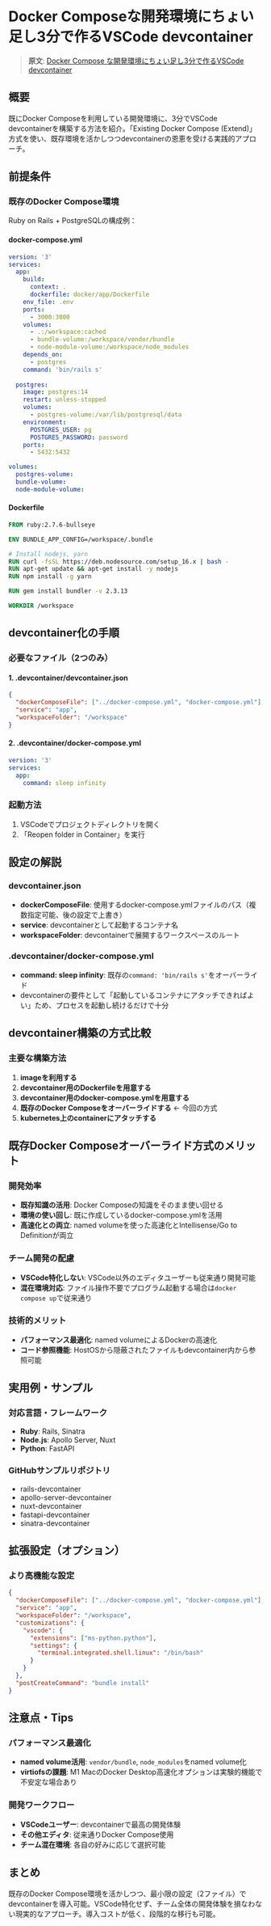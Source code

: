 # Docker Composeな開発環境にちょい足し3分で作るVSCode devcontainer

> **原文**: [Docker Compose な開発環境にちょい足し3分で作るVSCode devcontainer](https://zenn.dev/shunjuio/articles/9cffc8d14c6684)

## 概要

既にDocker Composeを利用している開発環境に、3分でVSCode devcontainerを構築する方法を紹介。「Existing Docker Compose (Extend)」方式を使い、既存環境を活かしつつdevcontainerの恩恵を受ける実践的アプローチ。

## 前提条件

### 既存のDocker Compose環境
Ruby on Rails + PostgreSQLの構成例：

#### docker-compose.yml
```yaml
version: '3'
services:
  app:
    build:
      context: .
      dockerfile: docker/app/Dockerfile
    env_file: .env
    ports:
      - 3000:3000
    volumes:
      - .:/workspace:cached
      - bundle-volume:/workspace/vendor/bundle
      - node-module-volume:/workspace/node_modules
    depends_on:
      - postgres
    command: 'bin/rails s'
  
  postgres:
    image: postgres:14
    restart: unless-stopped
    volumes:
      - postgres-volume:/var/lib/postgresql/data
    environment:
      POSTGRES_USER: pg
      POSTGRES_PASSWORD: password
    ports:
      - 5432:5432

volumes:
  postgres-volume:
  bundle-volume:
  node-module-volume:
```

#### Dockerfile
```dockerfile
FROM ruby:2.7.6-bullseye

ENV BUNDLE_APP_CONFIG=/workspace/.bundle

# Install nodejs, yarn
RUN curl -fsSL https://deb.nodesource.com/setup_16.x | bash -
RUN apt-get update && apt-get install -y nodejs
RUN npm install -g yarn

RUN gem install bundler -v 2.3.13

WORKDIR /workspace
```

## devcontainer化の手順

### 必要なファイル（2つのみ）

#### 1. .devcontainer/devcontainer.json
```json
{
  "dockerComposeFile": ["../docker-compose.yml", "docker-compose.yml"],
  "service": "app",
  "workspaceFolder": "/workspace"
}
```

#### 2. .devcontainer/docker-compose.yml
```yaml
version: '3'
services:
  app:
    command: sleep infinity
```

### 起動方法
1. VSCodeでプロジェクトディレクトリを開く
2. 「Reopen folder in Container」を実行

## 設定の解説

### devcontainer.json
- **dockerComposeFile**: 使用するdocker-compose.ymlファイルのパス（複数指定可能、後の設定で上書き）
- **service**: devcontainerとして起動するコンテナ名
- **workspaceFolder**: devcontainerで展開するワークスペースのルート

### .devcontainer/docker-compose.yml
- **command: sleep infinity**: 既存の`command: 'bin/rails s'`をオーバーライド
- devcontainerの要件として「起動しているコンテナにアタッチできればよい」ため、プロセスを起動し続けるだけで十分

## devcontainer構築の方式比較

### 主要な構築方法
1. **imageを利用する**
2. **devcontainer用のDockerfileを用意する**
3. **devcontainer用のdocker-compose.ymlを用意する**
4. **既存のDocker Composeをオーバーライドする** ← 今回の方式
5. **kubernetes上のcontainerにアタッチする**

## 既存Docker Composeオーバーライド方式のメリット

### 開発効率
- **既存知識の活用**: Docker Composeの知識をそのまま使い回せる
- **環境の使い回し**: 既に作成しているdocker-compose.ymlを活用
- **高速化との両立**: named volumeを使った高速化とIntellisense/Go to Definitionが両立

### チーム開発の配慮
- **VSCode特化しない**: VSCode以外のエディタユーザーも従来通り開発可能
- **混在環境対応**: ファイル操作不要でプログラム起動する場合は`docker compose up`で従来通り

### 技術的メリット
- **パフォーマンス最適化**: named volumeによるDockerの高速化
- **コード参照機能**: HostOSから隠蔽されたファイルもdevcontainer内から参照可能

## 実用例・サンプル

### 対応言語・フレームワーク
- **Ruby**: Rails, Sinatra
- **Node.js**: Apollo Server, Nuxt
- **Python**: FastAPI

### GitHubサンプルリポジトリ
- rails-devcontainer
- apollo-server-devcontainer
- nuxt-devcontainer
- fastapi-devcontainer
- sinatra-devcontainer

## 拡張設定（オプション）

### より高機能な設定
```json
{
  "dockerComposeFile": ["../docker-compose.yml", "docker-compose.yml"],
  "service": "app",
  "workspaceFolder": "/workspace",
  "customizations": {
    "vscode": {
      "extensions": ["ms-python.python"],
      "settings": {
        "terminal.integrated.shell.linux": "/bin/bash"
      }
    }
  },
  "postCreateCommand": "bundle install"
}
```

## 注意点・Tips

### パフォーマンス最適化
- **named volume活用**: `vendor/bundle`, `node_modules`をnamed volume化
- **virtiofsの課題**: M1 MacのDocker Desktop高速化オプションは実験的機能で不安定な場合あり

### 開発ワークフロー
- **VSCodeユーザー**: devcontainerで最高の開発体験
- **その他エディタ**: 従来通りDocker Compose使用
- **チーム混在環境**: 各自の好みに応じて選択可能

## まとめ

既存のDocker Compose環境を活かしつつ、最小限の設定（2ファイル）でdevcontainerを導入可能。VSCode特化せず、チーム全体の開発体験を損なわない現実的なアプローチ。導入コストが低く、段階的な移行も可能。